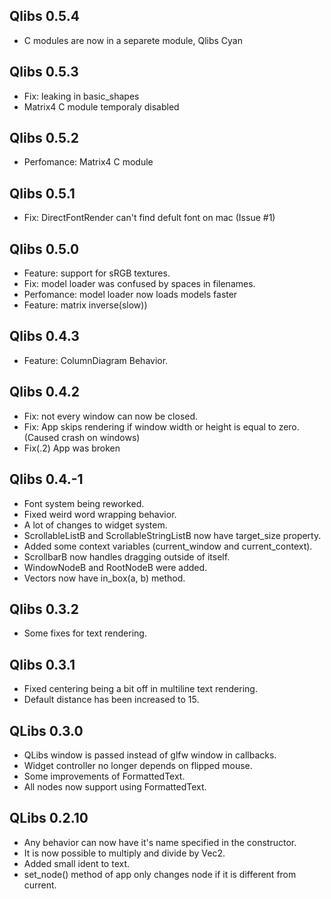## Qlibs 0.5.4
 - C modules are now in a separete module, Qlibs Cyan

## Qlibs 0.5.3
 - Fix: leaking in basic_shapes
 - Matrix4 C module temporaly disabled

## Qlibs 0.5.2
 - Perfomance: Matrix4 C module

## Qlibs 0.5.1
 - Fix: DirectFontRender can't find defult font on mac (Issue #1)

## Qlibs 0.5.0
 - Feature: support for sRGB textures.
 - Fix: model loader was confused by spaces in filenames.
 - Perfomance: model loader now loads models faster
 - Feature: matrix inverse(slow))

## Qlibs 0.4.3
 - Feature: ColumnDiagram Behavior.

## Qlibs 0.4.2
 - Fix: not every window can now be closed.
 - Fix: App skips rendering if window width or height is equal to zero. (Caused crash on windows)
 - Fix(.2) App was broken

## Qlibs 0.4.-1
 - Font system being reworked.
 - Fixed weird word wrapping behavior.
 - A lot of changes to widget system.
 - ScrollableListB and ScrollableStringListB now have target_size property.
 - Added some context variables (current_window and current_context).
 - ScrollbarB now handles dragging outside of itself. 
 - WindowNodeB and RootNodeB were added.
 - Vectors now have in_box(a, b) method.

## Qlibs 0.3.2
 - Some fixes for text rendering.

## Qlibs 0.3.1
 - Fixed centering being a bit off in multiline text rendering.
 - Default distance has been increased to 15.

## QLibs 0.3.0
 - QLibs window is passed instead of glfw window in callbacks.
 - Widget controller no longer depends on flipped mouse.
 - Some improvements of FormattedText.
 - All nodes now support using FormattedText.

## QLibs 0.2.10
 - Any behavior can now have it's name specified in the constructor.
 - It is now possible to multiply and divide by Vec2.
 - Added small ident to text.
 - set_node() method of app only changes node if it is different from current.
 

